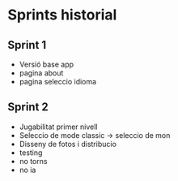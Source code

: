 # Sprints historial

## Sprint 1
- Versió base app
- pagina about
- pagina seleccio idioma


## Sprint 2
- Jugabilitat primer nivell
- Seleccio de mode classic -> seleccio de mon
- Disseny de fotos i distribucio 
- testing
- no torns
- no ia
